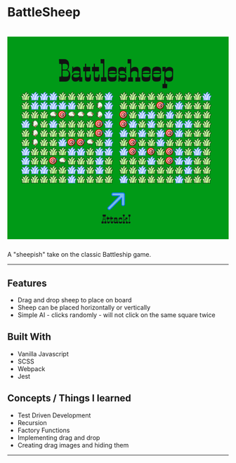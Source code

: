 # BattleSheep
![Alt text](./battlesheep.png "Title")
============

A "sheepish" take on the classic Battleship game.

---

## Features
- Drag and drop sheep to place on board
- Sheep can be placed horizontally or vertically
- Simple AI - clicks randomly - will not click on the same square twice
## Built With
- Vanilla Javascript
- SCSS
- Webpack
- Jest
## Concepts / Things I learned
- Test Driven Development
- Recursion
- Factory Functions
- Implementing drag and drop
- Creating drag images and hiding them
---

